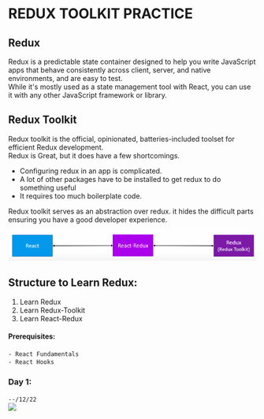 # **REDUX TOOLKIT PRACTICE**

## Redux

Redux is a predictable state container designed to help you write JavaScript apps that behave consistently across client, server, and native environments, and are easy to test.
<br>
While it's mostly used as a state management tool with React, you can use it with any other JavaScript framework or library.

## Redux Toolkit

Redux toolkit is the official, opinionated, batteries-included toolset for efficient Redux development.
<br>
Redux is Great, but it does have a few shortcomings.
<br>

- Configuring redux in an app is complicated.
- A lot of other packages have to be installed to get redux to do something useful
- It requires too much boilerplate code.

Redux toolkit serves as an abstraction over redux. it hides the difficult parts ensuring you have a good developer experience.

![](./public/Readme/React%20Toolkit%20Process.png)
<br>

## Structure to Learn Redux:

1. Learn Redux
2. Learn Redux-Toolkit
3. Learn React-Redux

#### **Prerequisites:**

    - React Fundamentals
    - React Hooks

### **Day 1**:

`--/12/22`
<br>
<img src="https://media0.giphy.com/media/13VLdHIQRb8zQc/giphy.gif?cid=790b761139649fcbebc663ec138bf6268a255990c913eb92&rid=giphy.gif&ct=g" width="20">
